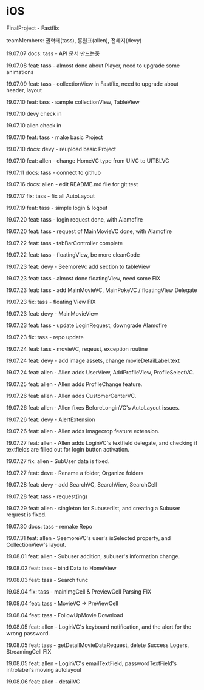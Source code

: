 # iOS
FinalProject - Fastflix

teamMembers: 권혁태(tass), 홍원표(allen), 전혜지(devy) 

19.07.07  docs: tass - API 문서 만드는중

19.07.08  feat: tass - almost done about Player, need to upgrade some animations

19.07.09  feat: tass - collectionView in Fastflix, need to upgrade about header, layout

19.07.10  feat: tass - sample collectionView, TableView

19.07.10  devy check in

19.07.10  allen check in

19.07.10  feat: tass - make basic Project

19.07.10  docs: devy - reupload basic Project

19.07.10  feat: allen - change HomeVC type from UIVC to UITBLVC

19.07.11  docs: tass - connect to github 

19.07.16  docs: allen - edit README.md file for git test

19.07.17  fix: tass - fix all AutoLayout

19.07.19  feat: tass - simple login & logout

19.07.20  feat: tass - login request done, with Alamofire

19.07.20  feat: tass - request of MainMovieVC done, with Alamofire

19.07.22  feat: tass - tabBarController complete

19.07.22  feat: tass - floatingView, be more cleanCode

19.07.23  feat: devy - SeemoreVc add section to tableView

19.07.23  feat: tass - almost done floatingView, need some FIX

19.07.23  feat: tass - add MainMovieVC, MainPokeVC / floatingView Delegate

19.07.23  fix: tass - floating View FIX

19.07.23  feat: devy - MainMovieView

19.07.23  feat: tass - update LoginRequest, downgrade Alamofire

19.07.23  fix: tass - repo update

19.07.24  feat: tass - movieVC, reqeust, exception routine

19.07.24  feat: devy - add image assets, change movieDetailLabel.text 

19.07.24  feat: allen - Allen adds UserView, AddProfileView, ProfileSelectVC.

19.07.25  feat: allen - Allen adds ProfileChange feature.

19.07.26  feat: allen - Allen adds CustomerCenterVC.

19.07.26  feat: allen - Allen fixes BeforeLonginVC's AutoLayout issues.

19.07.26  feat: devy - AlertExtension

19.07.26  feat: allen - Allen adds Imagecrop feature extension.

19.07.27  feat: allen - Allen adds LoginVC's textfield delegate, and checking if textfields are filled out for login button activation.

19.07.27  fix: allen - SubUser data is fixed.

19.07.27  feat: deve - Rename a folder, Organize folders

19.07.28  feat: devy - add SearchVC, SearchView, SearchCell

19.07.28  feat: tass - request(ing)

19.07.29  feat: allen - singleton for Subuserlist, and creating a Subuser request is fixed.

19.07.30  docs: tass - remake Repo

19.07.31  feat: allen - SeemoreVC's user's isSelected property, and CollectionView's layout.

19.08.01  feat: allen - Subuser addition, subuser's information change.

19.08.02  feat: tass - bind Data to HomeView

19.08.03  feat: tass - Search func

19.08.04  fix: tass - mainImgCell & PreviewCell Parsing FIX

19.08.04  feat: tass - MovieVC -> PreViewCell

19.08.04  feat: tass - FollowUpMovie Download

19.08.05 feat: allen - LoginVC's keyboard notification, and the alert for the wrong password.

19.08.05  feat: tass - getDetailMovieDataRequest, delete Success Logers, StreamingCell FIX

19.08.05 feat: allen - LoginVC's emailTextField, passwordTextField's introlabel's moving autolayout

19.08.06 feat: allen - detailVC

